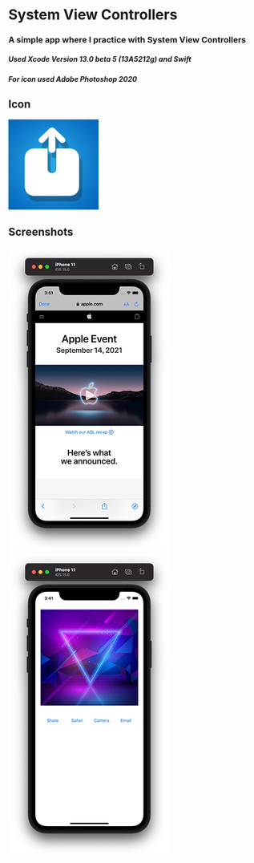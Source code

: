 # System View Controllers
### A simple app where I practice with System View Controllers
##### Used Xcode Version 13.0 beta 5 (13A5212g) and Swift
##### For icon used Adobe Photoshop 2020

## Icon
![Screenshots](https://github.com/Evgen-ios/System-View-Controllers/blob/main/System%20View%20Controllers/Assets.xcassets/AppIcon.appiconset/180.png)

## Screenshots
![Screenshots](https://github.com/Evgen-ios/System-View-Controllers/blob/main/System%20View%20Controllers/Screenshots/1.png)
![Screenshots](https://github.com/Evgen-ios/System-View-Controllers/blob/main/System%20View%20Controllers/Screenshots/2.png)

